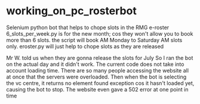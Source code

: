 # working_on_pc_rosterbot
Selenium python bot that helps to chope slots in the RMG e-roster
6_slots_per_week.py is for the new month; cos they won't allow you to book more than 6 slots. the script will book AM Monday to Saturday AM slots only.
eroster.py will just help to chope slots as they are released

Mr W. told us when they are gonna release the slots for July
So I ran the bot on the actual day and it didn't work.
The current code does not take into account loading time. There are so many people accessing the website all at once that the servers were overloaded. Then when the bot is selecting the vc centre, it returns no element found exception cos it hasn't loaded yet, causing the bot to stop.
The website even gave a 502 error at one point in time

